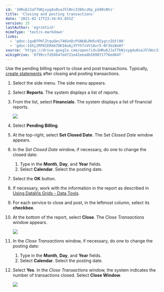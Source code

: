 ```yaml
---
id: '1HRu6JJaf7bNjxyg4u0saJ5lNnc338GczKp_pS00cNts'
title: 'Closing and posting transactions'
date: '2021-02-17T23:34:03.855Z'
version: 25
lastAuthor: 'egrzetich'
mimeType: 'text/x-markdown'
links:
  - 'gdoc:1guBfPHlZtquQes746UnDcPSNkBLRH5v9ZygrzIQtl98'
  - 'gdoc:1Ghj2RP8IERXm7OKIAoAj3YYh7sVV18xr5-Nf3UzBxHY'
source: 'https://drive.google.com/open?id=1HRu6JJaf7bNjxyg4u0saJ5lNnc338GczKp_pS00cNts'
wikigdrive: '8799ccfd58b47ed721e42eeadb589071776ed64f'
---
```

Use the pending billing report to close and post transactions. Typically, [create statements](gdoc:1guBfPHlZtquQes746UnDcPSNkBLRH5v9ZygrzIQtl98) after closing and posting transactions.
1. Select the side menu. The side menu appears.
2. Select <strong>Reports</strong>. The system displays a list of reports.
3. From the list, select <strong>Financials</strong>. The system displays a list of financial reports.

   <img src="../closing-and-posting-transactions.assets/10000000000002750000009166AC1E0E750CB16B.png" />  

4. Select <strong>Pending Billing</strong>.
5. At the top-right, select <strong>Set Closed Date</strong>. The Set <em>Closed Date</em> window appears.
6. In the <em>Set Closed Date</em> window, if necessary, do one to change the closed date:
   1. Type in the <strong>Month</strong>, <strong>Day</strong>, and <strong>Year</strong> fields.
   2. Select <strong>Calendar</strong>. Select the posting date.
1. Select the <strong>OK</strong> button.
2. If necessary, work with the information in the report as described in [Using DataVis Grids - Data Tools](gdoc:1Ghj2RP8IERXm7OKIAoAj3YYh7sVV18xr5-Nf3UzBxHY).
3. For each service to close and post, in the leftmost column, select its <strong>checkbox</strong>.
4. At the bottom of the report, select <strong>Close</strong>. The <em>Close Transactions</em> window appears.

   <img src="../closing-and-posting-transactions.assets/100000000000019B000000D71A72C87EAE5ADBBB.png" />  

5. In the <em>Close Transactions</em> window, if necessary, do one to change the posting date:
   1. Type in the <strong>Month</strong>, <strong>Day</strong>, and <strong>Year</strong> fields.
   2. Select <strong>Calendar</strong>. Select the posting date.
1. Select <strong>Yes</strong>. In the <em>Close Transactions</em> window, the system indicates the number of transactions closed. Select <strong>Close Window</strong>.

   <img src="../closing-and-posting-transactions.assets/10000000000000DB0000009741D173D3B778822B.png" />  


